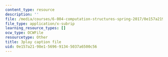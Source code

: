 ```yaml
---
content_type: resource
description: ''
file: /media/courses/6-004-computation-structures-spring-2017/0e157a2198e1569691345037a6500c56_RiD2xxcrsxg.vtt
file_type: application/x-subrip
learning_resource_types: []
ocw_type: OCWFile
resourcetype: Other
title: 3play caption file
uid: 0e157a21-98e1-5696-9134-5037a6500c56
---
```

